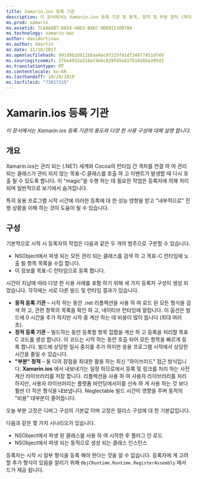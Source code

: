 ```yaml
---
title: Xamarin.ios 등록 기관
description: 이 문서에서는 Xamarin.ios 등록 기관 및 동적, 정적 및 부분 정적 (하이브리드) 사용 구성의 목적을 설명 합니다.
ms.prod: xamarin
ms.assetid: 7CAAA6B7-D654-4AD3-BAEC-9DD01210978A
ms.technology: xamarin-mac
author: davidortinau
ms.author: daortin
ms.date: 11/10/2017
ms.openlocfilehash: 991d9b2d911b5aa4ac07225fd1df34877451df49
ms.sourcegitcommit: 2fbe4932a319af4ebc829f65eb1fb1816ba305d3
ms.translationtype: MT
ms.contentlocale: ko-KR
ms.lasthandoff: 10/29/2019
ms.locfileid: "73017315"
---
```

# <a name="xamarinmac-registrar"></a>Xamarin.ios 등록 기관

_이 문서에서는 Xamarin.ios 등록 기관의 용도와 다양 한 사용 구성에 대해 설명 합니다._

## <a name="overview"></a>개요

Xamarin.ios는 관리 되는 (.NET) 세계와 Cocoa의 런타임 간 격차를 연결 하 여 관리 되는 클래스가 관리 되지 않는 목표-C 클래스를 호출 하 고 이벤트가 발생할 때 다시 호출 될 수 있도록 합니다. 이 "magic"을 수행 하는 데 필요한 작업은 등록자에 의해 처리 되며 일반적으로 보기에서 숨겨집니다.

특히 응용 프로그램 시작 시간에 이러한 등록에 대 한 성능 영향을 받고 "내부적으로" 진행 상황을 이해 하는 것이 도움이 될 수 있습니다.

## <a name="configurations"></a>구성

기본적으로 시작 시 등록자의 작업은 다음과 같은 두 개의 범주으로 구분할 수 있습니다.

- NSObject에서 파생 되는 모든 관리 되는 클래스를 검색 하 고 목표-C 런타임에 노출 될 항목 목록을 수집 합니다.
- 이 정보를 목표-C 런타임으로 등록 합니다.

시간이 지남에 따라 다양 한 사용 사례를 포함 하기 위해 세 가지 등록자 구성이 생성 되었습니다. 각각에는 서로 다른 빌드 및 런타임 결과가 있습니다.

- **동적 등록 기관** – 시작 하는 동안 .net 리플렉션을 사용 하 여 로드 된 모든 형식을 검색 하 고, 관련 항목의 목록을 확인 하 고, 네이티브 런타임에 알립니다. 이 옵션은 빌드에 0 시간을 추가 하지만 시작 중 계산 하는 데 비용이 많이 듭니다 (최대 여러 초).
- **정적 등록 기관** – 빌드하는 동안 등록할 항목 집합을 계산 하 고 등록을 처리할 목표 C 코드를 생성 합니다. 이 코드는 시작 하는 동안 호출 되어 모든 항목을 빠르게 등록 합니다. 빌드에 상당한 일시 중지를 추가 하지만 응용 프로그램 시작에서 상당한 시간을 줄일 수 있습니다.
- **"부분" 정적** – 둘 다의 장점을 최대한 활용 하는 최신 "하이브리드" 접근 방식입니다. **Xamarin.ios** 에서 내보내기는 일정 하므로에서 등록 및 링크를 처리 하는 사전 계산 라이브러리를 저장 합니다. 리플렉션을 사용 하 여 사용자 라이브러리를 처리 하지만, 사용자 라이브러리는 플랫폼 바인딩에서이를 신속 하 게 사용 하는 것 보다 훨씬 더 작은 형식을 내보냅니다. Neglectable 빌드 시간이 영향을 주며 동적의 "비용" 대부분이 줄어듭니다.

오늘 부분 고정은 디버그 구성의 기본값 이며 고정은 릴리스 구성에 대 한 기본값입니다.

다음과 같은 몇 가지 시나리오가 있습니다.

- NSObject에서 파생 된 클래스를 사용 하 여 시작한 후 플러그 인 로드
- NSObject에서 파생 되는 동적으로 생성 되는 클래스 인스턴스

등록자는 시작 시 일부 형식을 등록 해야 한다는 것을 알 수 없습니다. 등록자에 게 고려할 추가 형식이 있음을 알리기 위해 `ObjCRuntime.Runtime.RegisterAssembly` 메서드가 제공 됩니다.

